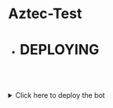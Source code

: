
# Aztec-Test

- # DEPLOYING

<br><br>
  <details close>
<summary>Click here to deploy the bot</summary>
 
<h4 align="center"> DEPLOY ON HEROKU
</h4>

</p>

<p align="center" >
    <a href="https://heroku.com/deploy?template=https://github.com/Vorterx/Aztec-Test">
    <img src="https://www.herokucdn.com/deploy/button.png" width="160px" alt="DEPLOY ON HEROKU" >
    </a>

</p>

